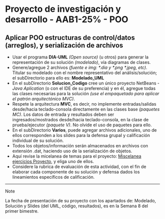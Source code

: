 # Proyecto de investigación y desarrollo - AAB1-25% - POO

## Aplicar POO estructuras de control/datos (arreglos), y serialización de archivos

* Usar el programa **DIA-UML** _(Open source)_ (u otros) para generar la representación de su solución _(modelado)_, vía diagramas de clases.
* Genere/agregue 2 archivos _(fuente e img: \*.dia y \*.png \*.jpeg, etc)_. Titular su modelado con el nombre representativo del análisis/solución; el subDirectorio para ello es: **Modelado_UML**
* En el subDirectorio **Solucion_Codigo** cree un único proyecto NetBeans - _Java Aplication_ (o con el IDE de su preferencia) y en él, agregue todas las clases necesarias para la solución _(use el empaquetado para aplicar el patrón arquitectónico MVC)_.  
* Respete la arquitectura **MVC**, es decir, no implemente entradas/salidas desde/hacia teclado-consola directamente en las clases base _(paquetes MC)_. Los datos de entrada y resultados deben ser ingresados/mostrados desde/hacia teclado-consola, en la clase de prueba/ejecutor _(paquete V)_. No olvide el uso de paquetes para ello.
* En el subDirectorio **Varios**, puede agregar archivos adicionales, uno de ellos corresponden a los slides para la defensa grupal y calificación individual de su solución.
* Todos los objetos/información serán almacenados en archivos con extensión .dat, haciendo uso de la serialización de objetos.
* Aquí revise la micelanea de temas para el proyecto: [Miscelanea ejercicios Proyecto](https://utpl-my.sharepoint.com/:w:/g/personal/pdirene_utpl_edu_ec/EegcCk50vNdBtRKYDZ8TnJgBokmyOIQwYm9KSlb-Zn0aJA?rtime=TBLPEhBv3Eg), y eliga uno de ellos. 
* Considere la rubrica de evaluación de esta actividad, con el fin de elaborar cada componente de su solución y defensa dados los lineamientos específicos de calificación.  
___

> [!Note]
> La fecha de presentación de su proyecto con los apartados de: Modelado, Solución y Slides (del UML, código, resultados), es en la Semana 8 del primer bimestre.
